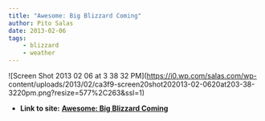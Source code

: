 ```yaml
---
title: "Awesome: Big Blizzard Coming"
author: Pito Salas
date: 2013-02-06
tags:
    - blizzard
    - weather
---
```


![Screen Shot 2013 02 06 at 3 38 32 PM](https://i0.wp.com/salas.com/wp-
content/uploads/2013/02/ca3f9-screen20shot202013-02-0620at203-38-3220pm.png?resize=577%2C263&ssl=1)


* **Link to site:** **[Awesome: Big Blizzard Coming](None)**
